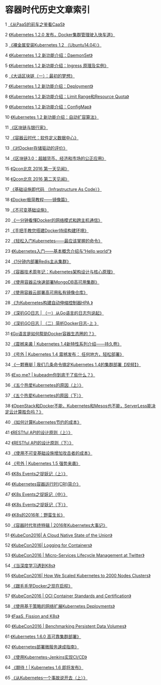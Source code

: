 容器时代历史文章索引
========================================


1 [《从PaaS的前车之鉴看CaaS》](https://mp.weixin.qq.com/s?__biz=MzI0NjI4MDg5MQ==&tempkey=pg9ifJ3cA%2BmrqcTxvpLlj6gZ%2Fxm8dkjDoddmoTt7ZALMQhqp4ucx1Kuqvy5LjlBuy%2BHCWr9YVZ3hH7%2F2dSizJ5FhKI6jDe4ujujLgqNa0eFMZdx6aMp0E9mSELgQQV6yIap88xCyVuDXl0ZqtGKYig%3D%3D&#rd)

2 [《Kubernetes 1.2.0 发布，Docker集群管理驶入快车道》](https://mp.weixin.qq.com/s?__biz=MzI0NjI4MDg5MQ==&tempkey=pg9ifJ3cA%2BmrqcTxvpLlj9326ePlj%2BQ1Uw2LuioD5YldzmHEfHpKCcgY3nt5XF7fYujVzK71eGSU%2BNIlR1L%2BWFL8cFfObXpCN53nU7wOdQhMZdx6aMp0E9mSELgQQV6y1t0gIaAo1Ov8F81UR6FIsw%3D%3D&#rd)

3 [《裸金属安装Kubernetes 1.2 （Ubuntu14.04）》](https://mp.weixin.qq.com/s?__biz=MzI0NjI4MDg5MQ==&tempkey=pg9ifJ3cA%2BmrqcTxvpLljyHOjKy8p6MhipUSyg1FrEDn0kdASUEf4magIqp7sYqw4hPn4m7kn7W0w7eEtO%2Fvno9nCZdH89gjOcliv%2BVe27ZMZdx6aMp0E9mSELgQQV6ynRIeagpMIABN4JyTywnnhQ%3D%3D&#rd)

4 [《Kubernetes 1.2 新功能介绍：DaemonSet》](https://mp.weixin.qq.com/s?__biz=MzI0NjI4MDg5MQ==&tempkey=pg9ifJ3cA%2BmrqcTxvpLlj7Q9P69AEIZ5dPCiZR6spVcgOyf9coWOHyZrWSESfI9hVQe3x2WdkyrTgC1GnGvnDy9r4ubiN9BXLWPhONL%2BrplMZdx6aMp0E9mSELgQQV6yNuUpD%2B8m8QsNiuJeCxVRyA%3D%3D&#rd)

5 [《Kubernetes 1.2 新功能介绍：Ingress 原理及实例》](https://mp.weixin.qq.com/s?__biz=MzI0NjI4MDg5MQ==&tempkey=pg9ifJ3cA%2BmrqcTxvpLlj1FlgSZ5%2BEdx4Ksm0c4STIBUh6BeCEFKtSICbqssdm3OUKEtEdoI8UM%2BSFJ1yMMH%2B33doiGT%2F9AUoXzCP0qB1Z9MZdx6aMp0E9mSELgQQV6yyKh%2FQaiXvJOX%2Brl5Y8jAng%3D%3D&#rd)

6 [《大话区块链（一）：最初的梦想》](https://mp.weixin.qq.com/s?__biz=MzI0NjI4MDg5MQ==&tempkey=pg9ifJ3cA%2BmrqcTxvpLlj00%2FXKF%2BKCnLRbsJrpv4qme8VOcG2bjoN1dZDcoW2biGW8XrfGn2J8pw3UR3osO%2FsBXlGoUj2KDnQv8k79kqqStMZdx6aMp0E9mSELgQQV6y%2FY0qknQH2kAaLdtlQK7amw%3D%3D&#rd)

7 [《Kubernetes 1.2 新功能介绍：Deployment》](https://mp.weixin.qq.com/s?__biz=MzI0NjI4MDg5MQ==&tempkey=pg9ifJ3cA%2BmrqcTxvpLljxvtRhr%2BI673QsQe8eNMgvKjiGvdS5Gqhy7r5sb%2BnX5qMOxKvZI1ADTc8RxNcbrrziypSFxWdIG%2FS34W4D0YIltMZdx6aMp0E9mSELgQQV6yilH8u9LgFGosdTk7qOZHhg%3D%3D&#rd)

8 [《Kubernetes 1.2 新功能介绍：Limit Range和Resource Quota》](https://mp.weixin.qq.com/s?__biz=MzI0NjI4MDg5MQ==&tempkey=pg9ifJ3cA%2BmrqcTxvpLlj7NhSSxBTqUP6Xru6OLoAREyPBG96A%2F75%2BNTeeEvIFgMaH77y4bTSEKJW5JvzBtPlxwuw73XI%2F8GMumv2U8IhCJMZdx6aMp0E9mSELgQQV6yUaj6%2Bj5M7P%2FBeRGt%2BFz1Pw%3D%3D&#rd)

9 [《Kubernetes 1.2 新功能介绍：ConfigMap》](https://mp.weixin.qq.com/s?__biz=MzI0NjI4MDg5MQ==&tempkey=pg9ifJ3cA%2BmrqcTxvpLlj9Uh2k73H3piglJreRLrfHzFB8Z6Lmp8ighPJkxcp1%2FNisFHMybcYMt8%2BbM92qxBm%2FlOmmSE6XXnEY1Q7NrUZ4xMZdx6aMp0E9mSELgQQV6yFR6KRjibTl232qNP4RFbZQ%3D%3D&#rd)

10 [《Kubernetes 1.2 新功能介绍：自动扩容算法》](https://mp.weixin.qq.com/s?__biz=MzI0NjI4MDg5MQ==&tempkey=pg9ifJ3cA%2BmrqcTxvpLlj%2FVQZk%2FUiJtVpa%2B4jMdPmLieoG4xVZ1UaWMx1lm2%2BLM52RiQDFDsVDf9pd83Jwg3QF5ZOJKOvBGDpEz0AgYhcwtMZdx6aMp0E9mSELgQQV6yVmFSRySUoI%2BAlEIjHDVdFg%3D%3D&#rd)

11 [《区块链与银行家》](https://mp.weixin.qq.com/s?__biz=MzI0NjI4MDg5MQ==&tempkey=pg9ifJ3cA%2BmrqcTxvpLlj6EZY8cQgXyvk0PkyCplax%2BAZYSXXzQGRnuusGWrWAYnKE195puPRzAST4f2d2OEfS9R1W302QfwE5%2FCcXbUg%2FJMZdx6aMp0E9mSELgQQV6yQYXzBMWg7451eteuqHkemw%3D%3D&#rd)

12 [《容器云时代：软件定义数据中心》](https://mp.weixin.qq.com/s?__biz=MzI0NjI4MDg5MQ==&tempkey=pg9ifJ3cA%2BmrqcTxvpLlj%2FVQZk%2FUiJtVpa%2B4jMdPmLg%2BnNDy4jucjKQsryrm7y%2FVdk%2FDjn0jrGyb7wf368W4JTzy2QGRcPQ7zkQrclgg%2BjhMZdx6aMp0E9mSELgQQV6yEW8vOz%2BVED5RYoVjF39%2BNQ%3D%3D&#rd)

13 [《对Docker存储驱动的评价》](https://mp.weixin.qq.com/s?__biz=MzI0NjI4MDg5MQ==&tempkey=pg9ifJ3cA%2BmrqcTxvpLlj%2FVQZk%2FUiJtVpa%2B4jMdPmLiMvLODN5GvK3txrC6unOeIgllnptk%2FS0hk6GvLRp2svx1dNF488Zf6JjC2qjK1INFMZdx6aMp0E9mSELgQQV6yAxzX4JQHE9sg21ULzkHXsg%3D%3D&#rd)

14 [《区块链3.0：超越货币、经济和市场的公正应用》](https://mp.weixin.qq.com/s?__biz=MzI0NjI4MDg5MQ==&tempkey=pg9ifJ3cA%2BmrqcTxvpLlj%2FVQZk%2FUiJtVpa%2B4jMdPmLjWEyXTsyNEZf2eiUmbgLX9cI9aaMIFMwXPWiVT5Jm%2Bo4TO5IGYF9rt9yxzDYjJdzdMZdx6aMp0E9mSELgQQV6yoE3P6zaQ072YbmVJgcDwNg%3D%3D&#rd)

15 [《Qcon北京 2016 第一天见闻》](https://mp.weixin.qq.com/s?__biz=MzI0NjI4MDg5MQ==&tempkey=pg9ifJ3cA%2BmrqcTxvpLlj%2FVQZk%2FUiJtVpa%2B4jMdPmLhuvrGK7NpWjDLYNkiV20oruP%2BXlFD%2BLEi2tGoCeSKVlge32kfjuWkdPHwLguZ1IXNMZdx6aMp0E9mSELgQQV6yeSp9xz1C%2FpMaZd1OgVobQw%3D%3D&#rd)

16 [《Qcon北京 2016 第二天见闻》](https://mp.weixin.qq.com/s?__biz=MzI0NjI4MDg5MQ==&tempkey=pg9ifJ3cA%2BmrqcTxvpLlj%2FVQZk%2FUiJtVpa%2B4jMdPmLjxysh0oORITG%2FC1hBxIM75yicVkkeCOjYzl1%2FUcHqiCbAXeRdUqyHIqPqB45CmAHRMZdx6aMp0E9mSELgQQV6yhu3XWPcXuQcHFYt33CE19g%3D%3D&#rd)

17 [《基础设施即代码 （Infrastructure As Code）》](https://mp.weixin.qq.com/s?__biz=MzI0NjI4MDg5MQ==&tempkey=pg9ifJ3cA%2BmrqcTxvpLlj%2FVQZk%2FUiJtVpa%2B4jMdPmLi7gx%2BhAS8Tadlsly0mbMarV5V4sTg%2FJxfp8U1QMKD%2B%2Fl%2FG0EjfpLVODcJpJxp7jJZMZdx6aMp0E9mSELgQQV6y%2B3FvtbRriZKoZL3ybbL%2Bjw%3D%3D&#rd)

18 [《Docker极简教程——镜像篇》](https://mp.weixin.qq.com/s?__biz=MzI0NjI4MDg5MQ==&tempkey=pg9ifJ3cA%2BmrqcTxvpLlj%2FVQZk%2FUiJtVpa%2B4jMdPmLi1xi9%2BCyEx7ebsghTlqpPfZNNF4De4milX9Ow4JEfTSfQRpsOOQL8V8nVuFSVXOthMZdx6aMp0E9mSELgQQV6y7ou4P0HU9XSWj93jp8lwKw%3D%3D&#rd)

19 [《不可变基础设施》](https://mp.weixin.qq.com/s?__biz=MzI0NjI4MDg5MQ==&tempkey=pg9ifJ3cA%2BmrqcTxvpLlj%2FVQZk%2FUiJtVpa%2B4jMdPmLip9%2BmFFIug5tahKFfkTa4LvWtiKKoy5uZDO%2BVz8kBZQJmQ0p9H%2BINQ8r07sD5JZPBMZdx6aMp0E9mSELgQQV6ykNFGDEko0aMzh%2BpOKB%2BnUQ%3D%3D&#rd)

20 [《一分钟看懂Docker的网络模式和跨主机通信》](https://mp.weixin.qq.com/s?__biz=MzI0NjI4MDg5MQ==&tempkey=pg9ifJ3cA%2BmrqcTxvpLlj%2FVQZk%2FUiJtVpa%2B4jMdPmLgPYR9JiSf8K6TVA3Qu5dbRBjikiuLQQPFxAbB1hOwA6hCZU76TJtTRNyU4dgZ%2BLQBMZdx6aMp0E9mSELgQQV6yPEiRru4AxaZVuOs%2BD%2FULmQ%3D%3D&#rd)

21 [《手把手教您搭建Docker持续构建环境》](https://mp.weixin.qq.com/s?__biz=MzI0NjI4MDg5MQ==&tempkey=pg9ifJ3cA%2BmrqcTxvpLlj%2FVQZk%2FUiJtVpa%2B4jMdPmLjWhxsRvXJ9Qg8hrFlkmGcofvV6gOElM2Jqn2cMTJr04ZKxUWd9bxRO9LTxB%2B1KBV1MZdx6aMp0E9mSELgQQV6yV%2BK3i8oJ8gXknl%2B728nONw%3D%3D&#rd)

22 [《轻松入门Kubernetes——最应该掌握的命令》](https://mp.weixin.qq.com/s?__biz=MzI0NjI4MDg5MQ==&tempkey=pg9ifJ3cA%2BmrqcTxvpLlj%2FVQZk%2FUiJtVpa%2B4jMdPmLjpMg3YAOvz6lTYLuCNOl5PJ5s2DwSMBYOMBDwmVsy3rv65ooanIUW4dFhNXByY1WhMZdx6aMp0E9mSELgQQV6yd4rcKRp%2Fkta%2F8uxKX2vh%2Bw%3D%3D&#rd)

23 [《Kubernetes入门——基本概念介绍与“Hello world”》](https://mp.weixin.qq.com/s?__biz=MzI0NjI4MDg5MQ==&tempkey=pg9ifJ3cA%2BmrqcTxvpLlj%2FVQZk%2FUiJtVpa%2B4jMdPmLiuQsiCCC6y2NmKQRcWlWa2nkPhtrXtJbkHTPCGl62k80sbnK4ude6WC%2Fyse8p07y9MZdx6aMp0E9mSELgQQV6yp4DMLsTfkX2bFj6XXqIdbA%3D%3D&#rd)

24 [《1分钟内部署Redis主从集群》](https://mp.weixin.qq.com/s?__biz=MzI0NjI4MDg5MQ==&tempkey=pg9ifJ3cA%2BmrqcTxvpLlj%2FVQZk%2FUiJtVpa%2B4jMdPmLiENXNvl5%2FC0isyq%2B8AAkI148V0VMI8E0davnLbZYEkuxJgidbT4cf0sFFnuo5%2BnyFMZdx6aMp0E9mSELgQQV6y1UZQfQIY8rJKggsdzO9ltg%3D%3D&#rd)

25 [《容器技术周年记：Kubernetes架构设计与核心原理》](https://mp.weixin.qq.com/s?__biz=MzI0NjI4MDg5MQ==&tempkey=pg9ifJ3cA%2BmrqcTxvpLlj%2FVQZk%2FUiJtVpa%2B4jMdPmLi2EvGJdZziLjE%2BjX0DOGMDY6bvAp52jg6ZQPAMsbbinfLV%2ByNqhMbAMjh5BKL%2BOppMZdx6aMp0E9mSELgQQV6yL%2B8GiJk5q5HKKefj8k5miQ%3D%3D&#rd)

26 [《使用容器云快速部署MongoDB高可用集群》](https://mp.weixin.qq.com/s?__biz=MzI0NjI4MDg5MQ==&tempkey=pg9ifJ3cA%2BmrqcTxvpLlj%2FVQZk%2FUiJtVpa%2B4jMdPmLhuBHz20%2FXW8sRyPp%2BVrxy7RQIxmDazNiFiSB2tOB%2FR8bLcz3OJ6cbwcm6R%2FgzQ6%2FFMZdx6aMp0E9mSELgQQV6yW7cSuWpusaEUMCwoTL8OLg%3D%3D&#rd)

27 [《使用容器云部署高可用私有镜像仓库》](https://mp.weixin.qq.com/s?__biz=MzI0NjI4MDg5MQ==&tempkey=pg9ifJ3cA%2BmrqcTxvpLlj%2FVQZk%2FUiJtVpa%2B4jMdPmLhxWKLAKf%2B9APn50WCQZRjm%2BRAh75X25z2yBw%2BccC9SwpiHjXghCQeby8l0ntnKx5hMZdx6aMp0E9mSELgQQV6yLZCZdGSeugEKA3T6qYCpXQ%3D%3D&#rd)

28 [《为Kubernetes构建自动伸缩控制器HPA 》](https://mp.weixin.qq.com/s?__biz=MzI0NjI4MDg5MQ==&tempkey=pg9ifJ3cA%2BmrqcTxvpLlj%2FVQZk%2FUiJtVpa%2B4jMdPmLgtNni1ePY1bIWpiWymWnWY5UzSz4QtFBHKnwdWGeT4phNCKW9J129c5zsNrRCf41FMZdx6aMp0E9mSELgQQV6yg8ZI9jiu4t%2FTTj3gU0LrNA%3D%3D&#rd)

29 [《深扒GO日志 | （一）从Go语言的日志包说起》](https://mp.weixin.qq.com/s?__biz=MzI0NjI4MDg5MQ==&tempkey=pg9ifJ3cA%2BmrqcTxvpLlj%2FVQZk%2FUiJtVpa%2B4jMdPmLgx69TwHGtCi6RDQnITMOxLYNASIZfkpZwMG2t2scC3g7DPcZ5DltmorD%2BZcGX1xCZMZdx6aMp0E9mSELgQQV6yDUOyvA9FE6etDW6x0BixwQ%3D%3D&#rd)

30 [《深扒GO日志 | （二）简析Docker日志-上 》](https://mp.weixin.qq.com/s?__biz=MzI0NjI4MDg5MQ==&tempkey=pg9ifJ3cA%2BmrqcTxvpLlj%2FVQZk%2FUiJtVpa%2B4jMdPmLiDm3g4ooLUrtpErGRzh48OfB4FNXPyYNuPWORqg0av%2BPeijm3RtD0VnXuMPeJ5UEZMZdx6aMp0E9mSELgQQV6ylzh9yqi9GHU7O%2B2Dosr8HQ%3D%3D&#rd)

31 [《Go语言是如何帮助Docker容器生态圈的？》](https://mp.weixin.qq.com/s?__biz=MzI0NjI4MDg5MQ==&tempkey=pg9ifJ3cA%2BmrqcTxvpLlj%2FVQZk%2FUiJtVpa%2B4jMdPmLj%2BNgh9N4J3b9PyXR3bTLPFlUF%2FgFMn%2BCklb0TGbacrh1thcgG0WbezeP%2FkILkMZ1xMZdx6aMp0E9mSELgQQV6yFkcJuZ0DaDr%2BeX0ByzWFSg%3D%3D&chksm=4d6d0c547a1a8542f139a3ddc3b4a7e85fe72c2138e62766d126067aec8a87eb19cc28e97371#rd)

32 [《震撼来袭 | Kubernetes 1.4新特性系列介绍——持久卷》](https://mp.weixin.qq.com/s?__biz=MzI0NjI4MDg5MQ==&tempkey=pg9ifJ3cA%2BmrqcTxvpLlj%2FVQZk%2FUiJtVpa%2B4jMdPmLi0FQw8MDJ%2BM3kqKa4UgHP75ypGv070T8RjDpiRV%2FbOtgYEvXlezM3cTZvm3xBEG7pMZdx6aMp0E9mSELgQQV6y553%2FFAk7AX8uQt8i135ZcA%3D%3D&chksm=4d6d0c537a1a8545725c7c78344946c7b37b9f716f6ae4594c08d3f47ae950437ddcc86074a1#rd)

33 [《号外 | Kubernetes 1.4 震撼发布： 任何地方，轻松部署》](https://mp.weixin.qq.com/s?__biz=MzI0NjI4MDg5MQ==&tempkey=pg9ifJ3cA%2BmrqcTxvpLlj%2FVQZk%2FUiJtVpa%2B4jMdPmLg2mI3VUnDC8RpmA%2F7kOfzxcCwMCmv%2FO%2FVzN0u6OVjL9FR0x6K03bjP0DtwHLvNpU1MZdx6aMp0E9mSELgQQV6yonSOiqLYNr42alvyaqvv1w%3D%3D&chksm=4d6d0c567a1a854059ccf4eb1e2aba76ca3bd1bf984837aa2a0751f61636d4cc820403ccbffb#rd)

34 [《一颗赛艇 | 我们几条命令搞定Kubernetes 1.4的集群部署【视频】》](https://mp.weixin.qq.com/s?__biz=MzI0NjI4MDg5MQ==&tempkey=pg9ifJ3cA%2BmrqcTxvpLlj%2FVQZk%2FUiJtVpa%2B4jMdPmLi2KnG5acG2wLxhEZFiRw3Cb9LhZRpXydvtstRu3Jd3lko7vr3VviPgpyt%2FpPeBY2ZMZdx6aMp0E9mSELgQQV6yyjRlrWgmTW1aZC3aBDt5Eg%3D%3D&chksm=4d6d0c447a1a8552904277e346bffffdb33d14486bc3b0b3965aac6370a0ab9460b88843e983#rd)

35 [《Exo me? | kubeadm你到底干了些什么？》](https://mp.weixin.qq.com/s?__biz=MzI0NjI4MDg5MQ==&tempkey=pg9ifJ3cA%2BmrqcTxvpLlj%2FVQZk%2FUiJtVpa%2B4jMdPmLinhyThMJG1WsliHAKQhW3IBo1l%2FW7x8K4Q%2BIRneYf0I9J%2BAeu5mM8LQLsAkDrQ1exMZdx6aMp0E9mSELgQQV6y0qCfkuGal3x4hrFzg6UzRw%3D%3D&chksm=4d6d0c497a1a855fa6f849f6e110064589e4d067c5684002501bedecf4281ae7586774f4168e#rd)

36 [《五个热爱Kubernetes的原因（上）》](https://mp.weixin.qq.com/s?__biz=MzI0NjI4MDg5MQ==&tempkey=pg9ifJ3cA%2BmrqcTxvpLlj%2FVQZk%2FUiJtVpa%2B4jMdPmLgLA0adicH4oSvFbaSdGWSGq8wpifBBD5hZQspuGblIclvpu2patzGn%2F24ZTjtZ1jhMZdx6aMp0E9mSELgQQV6yFgxed1DFU8ed8jHEodNv%2Bg%3D%3D&chksm=4d6d0c757a1a85637b03a263bbbab96ef3a92068a47a246e736946ca40c2a50f888df8706655#rd)

37 [《五个热爱Kubernetes的原因（下）》](https://mp.weixin.qq.com/s?__biz=MzI0NjI4MDg5MQ==&tempkey=pg9ifJ3cA%2BmrqcTxvpLlj%2FVQZk%2FUiJtVpa%2B4jMdPmLg9QSDVa4pnjAfBDoPeKMRY%2BijQokuAF82rDeWJCGdQIbSPKPhhccSvt7RILIEItx1MZdx6aMp0E9mSELgQQV6y%2FoZCTHrU%2BX0pgcAtm3LIng%3D%3D&chksm=4d6d0c707a1a856641ac733c2beeeb340e299b0e358a37ae1a875f77c048daa1009239cd262e#rd)

38 [《OpenStack和Docker不能，Kubernetes和Mesos也不能，ServerLess能决定云计算胜负吗？》](https://mp.weixin.qq.com/s?__biz=MzI0NjI4MDg5MQ==&tempkey=pg9ifJ3cA%2BmrqcTxvpLlj%2FVQZk%2FUiJtVpa%2B4jMdPmLiokE7ZQmtfQNwSAxqmblcElxEzkXhzrLWIr46mUTuwEUM4SBUHK06g4JMB32RD3vVMZdx6aMp0E9mSELgQQV6yw2m%2FOx9wW1VlWm1PRjtWWA%3D%3D&chksm=4d6d0c7e7a1a85689afd4020ecc8afdbf226481473c2656b7e738b139c92bd9d0b95f5a74e59#rd)

40 [《如何计算Kubernetes节约的成本》](https://mp.weixin.qq.com/s?__biz=MzI0NjI4MDg5MQ==&tempkey=pg9ifJ3cA%2BmrqcTxvpLlj%2FVQZk%2FUiJtVpa%2B4jMdPmLhziLEpKPbQ6%2B2ZkjT0Aj5YoSWApLAbD%2BPXvyqun3o2%2FTmW2s%2Bg3n57FsoAW0ZexmZMZdx6aMp0E9mSELgQQV6yBVINQcS%2BLvahO1BKUDXXUA%3D%3D&chksm=4d6d0c7b7a1a856de2edd21a19929911afaebacf90d38a0f890e1e4de629d8fc06c8c81d430f#rd)

 41 [《RESTful API的设计原则（上）》](https://mp.weixin.qq.com/s?__biz=MzI0NjI4MDg5MQ==&tempkey=pg9ifJ3cA%2BmrqcTxvpLlj%2FVQZk%2FUiJtVpa%2B4jMdPmLifMmHoeTAUCXK6QdPoBL06evOikzbXGakc1dJyzoc8Wgv9VBX%2BIYWdpnQMgvdmbXpMZdx6aMp0E9mSELgQQV6yZvaMK9YegZ2Nhfr7q4Bc6w%3D%3D&chksm=4d6d0c727a1a8564cfaca6ccc14d31bdfbd50ae0d7081f6c4492911537114814d76ed77b2e27#rd)

 42 [《RESTful API的设计原则（下）》](https://mp.weixin.qq.com/s?__biz=MzI0NjI4MDg5MQ==&tempkey=pg9ifJ3cA%2BmrqcTxvpLlj%2FVQZk%2FUiJtVpa%2B4jMdPmLjCNoF0PV51ZJ%2F9Gv9dcuYUODXN4%2B1chbvcPFLHAMmIjpNtf992Y6F6aKY4NXZBwMFMZdx6aMp0E9mSELgQQV6y89xC3q6kxct%2FbBPldMpqWg%3D%3D&chksm=4d6d0c677a1a857174e06b45ff2bb0fbb4baa00bfe1d6953c0197976366a6d8d9fa774f59520#rd)

 43 [《使用不可变基础设施增加攻击者的成本》](https://mp.weixin.qq.com/s?__biz=MzI0NjI4MDg5MQ==&tempkey=pg9ifJ3cA%2BmrqcTxvpLlj%2FVQZk%2FUiJtVpa%2B4jMdPmLhzI7S7xj9eDS52r2t5CMswBkaWGkSyMfPZ9nftauRaeIgophCRdhOGWjp6kkStpzFMZdx6aMp0E9mSELgQQV6y%2BFjeW5CjL7uX6ftHFD1KAw%3D%3D&chksm=4d6d0c167a1a850011898002ec0cae76ddf9bea52c558037869d99124bdb5395ae46eceb6122#rd)

44 [《号外 | Kubernetes 1.5 强势来袭》](https://mp.weixin.qq.com/s?__biz=MzI0NjI4MDg5MQ==&tempkey=pg9ifJ3cA%2BmrqcTxvpLlj%2FVQZk%2FUiJtVpa%2B4jMdPmLiqj7bWiByqT0KJgCokZZ25O6RUvjgiGbZp8nimOFu%2BR0ROBxt7I6sCC2x0yIwp0y1MZdx6aMp0E9mSELgQQV6ymSedo%2BBb4EvYXoMpwBXUyg%3D%3D&chksm=4d6d0c1c7a1a850a7d2b87786b39bf6c9b5310b89afe63bb747ed26f9f88e0186c23cb973173#rd)

45 [《K8s Events之捉妖记（上）》](https://mp.weixin.qq.com/s?__biz=MzI0NjI4MDg5MQ==&tempkey=pg9ifJ3cA%2BmrqcTxvpLlj%2FVQZk%2FUiJtVpa%2B4jMdPmLiPy0jqOzascLaQyT0xDTeNRdEzKghp%2Bb7CRlsgdMg6zdO4aq%2BWzOmBWQ9Qg20gtE5MZdx6aMp0E9mSELgQQV6yEhICag1rYkEZZNFOgjOuGQ%3D%3D&chksm=4d6d0c1a7a1a850ccfdd70816317869e3fee2928aabcc722c323714421135a18023ad16e81b8#rd)

46 [《Kubernetes容器运行时(CRI)简介》](https://mp.weixin.qq.com/s?__biz=MzI0NjI4MDg5MQ==&tempkey=pg9ifJ3cA%2BmrqcTxvpLlj%2FVQZk%2FUiJtVpa%2B4jMdPmLijvFJJhEQ2Rz%2B9KV173LpQj5s0ySGQjRloa97FEx4rroJcvq2a2F6oi%2F0bOffIZWNMZdx6aMp0E9mSELgQQV6y3CRZne5f6ENKjJVlfzKU0A%3D%3D&chksm=4d6d0c347a1a8522b0e9d349b7c1034531d72e79db77ecfcd1d69c930cea7fd025fb7a876732#rd)

 47 [《K8s Events之捉妖记（中）》](https://mp.weixin.qq.com/s?__biz=MzI0NjI4MDg5MQ==&tempkey=pg9ifJ3cA%2BmrqcTxvpLlj%2FVQZk%2FUiJtVpa%2B4jMdPmLh3ym5wAq7w6wJrLglSYMwR6PV4ECskqolr8oeXveND9JXxSgNX%2BufS6DnDGgDLSulMZdx6aMp0E9mSELgQQV6yWHnWIFZawQDeKwB%2BfVxWVw%3D%3D&chksm=4d6d0c377a1a8521564d6a3e742bea0dd59e5b74ac8d9c1bcbe508ff204a22cdffa8259945ab#rd)

48 [《K8s Events之捉妖记（下）》](https://mp.weixin.qq.com/s?__biz=MzI0NjI4MDg5MQ==&tempkey=pg9ifJ3cA%2BmrqcTxvpLlj%2FVQZk%2FUiJtVpa%2B4jMdPmLgnjCN8Mqbjjx%2FLp3JM0Jf3dYnhsk7pfy5GrkztL7qy9JyOH89%2B2KqSx7WisYzbJSJMZdx6aMp0E9mSELgQQV6y%2B%2BF33SAw%2FnnVtsGfXmRpWw%3D%3D&chksm=4d6d0c317a1a8527b01c23e92ef4f1d99a1bf29aff30b85b2b1cd3163929d1e3aa38eef4ef13#rd)

49 [《K8s的2016年：野蛮生长》](https://mp.weixin.qq.com/s?__biz=MzI0NjI4MDg5MQ==&tempkey=pg9ifJ3cA%2BmrqcTxvpLlj%2FVQZk%2FUiJtVpa%2B4jMdPmLhcts1jsDSYOLKy5%2B6D73waUaPzSNaGsE%2BneMamWPA5WWtrCToLJn7sX%2BNz%2FilByH9MZdx6aMp0E9mSELgQQV6ynmBWtsD2bh5znPgDCLvS%2FA%3D%3D&chksm=4d6d0c3e7a1a8528618c4e61d0b91a114cbcb5f8a65e0c836337f58f6eb23ac815e08d2da788#rd)


50 [《容器时代年终特辑 | 2016年Kubernetes大事记》](https://mp.weixin.qq.com/s?__biz=MzI0NjI4MDg5MQ==&tempkey=pg9ifJ3cA%2BmrqcTxvpLlj%2FVQZk%2FUiJtVpa%2B4jMdPmLg7%2BgPgzquwGRXhDmJSwQN3w6%2BsvDko0lVW12dL22yMb3O4ePbNoFFHEwSdMroeGhlMZdx6aMp0E9mSELgQQV6yZAUUV%2BP5zmFaLT4aHBZk%2Fw%3D%3D&chksm=4d6d0c237a1a8535585ebf9e9db016cdf3191d6b04a8adca63c5da51fc793937d84d22cb8fab#rd)


51 [《KubeCon2016| A Cloud Native State of the Union》](https://mp.weixin.qq.com/s?__biz=MzI0NjI4MDg5MQ==&tempkey=pg9ifJ3cA%2BmrqcTxvpLlj%2FVQZk%2FUiJtVpa%2B4jMdPmLhTr2zGOV2OLSb%2BrNFIL1q%2FhicKjW%2BipSMBJ259wdyMLhSzzgUXI6ePgQ40aZ9kBGhMZdx6aMp0E9mSELgQQV6yJKS7jnAXyjnzziqz1gM9vQ%3D%3D&chksm=4d6d0bd47a1a82c249de5b80c0a5aa69736676a5ac349d1243771f0410f90149b0f2a363b15b#rd)

52 [《KubeCon2016| Logging for Containers》](https://mp.weixin.qq.com/s?__biz=MzI0NjI4MDg5MQ==&tempkey=pg9ifJ3cA%2BmrqcTxvpLlj%2FVQZk%2FUiJtVpa%2B4jMdPmLhRK%2FYvrBuv%2BtDdVRVEHthSaJp7rdmytIFJToChRCpEXUdXZ4g%2BvGd1hYOMtbwtwgpMZdx6aMp0E9mSELgQQV6yfg89yGe%2BVMGp7LiJM9ugvA%3D%3D&chksm=4d6d0bd57a1a82c3ce0ba4d7465b7a89e31b3f28262dd1019ee278a48d0ecb485a0e9583e328#rd)

53 [《KubeCon2016 | Micro-Services Lifecycle Management at Twitter》](https://mp.weixin.qq.com/s?__biz=MzI0NjI4MDg5MQ==&tempkey=pg9ifJ3cA%2BmrqcTxvpLlj%2FVQZk%2FUiJtVpa%2B4jMdPmLjidSjXwJBu3GNEfTktIs1dIQ7TGa7P1u%2FqVvF8PcP56Iju3EX6eCutwGmhDB6gPIRMZdx6aMp0E9mSELgQQV6ywgtTjoDONhLhiMLyz8FpFA%3D%3D&chksm=4d6d0bd97a1a82cfc060a36cf1d8c02d5c3d261c76f81fcd34e4d81f57f6b9a6c953957dc190#rd)

54 [《当深度学习遇到K8s》](https://mp.weixin.qq.com/s?__biz=MzI0NjI4MDg5MQ==&tempkey=pg9ifJ3cA%2BmrqcTxvpLlj%2FVQZk%2FUiJtVpa%2B4jMdPmLi2wX7EL%2FqXBqoFj5ePETjt4WjTTYXOQSWr2pQNdRK%2FYjz80csxQsgNgn%2BvsmPQGEFMZdx6aMp0E9mSELgQQV6ydyfqj1JqF3WG4YGx3PiQrg%3D%3D&chksm=4d6d0bc17a1a82d7c83f0c8fb6610534b22cc736dca5ef5c1cde7057977d8ea0a169c5798109#rd)

55 [《KubeCon2016| How We Scaled Kubernetes to 2000 Nodes Clusters》](https://mp.weixin.qq.com/s?__biz=MzI0NjI4MDg5MQ==&tempkey=pg9ifJ3cA%2BmrqcTxvpLlj%2FVQZk%2FUiJtVpa%2B4jMdPmLjb6q14cQSh7bVrxD4GPRB2mMlM0p2vp6Zs8ny%2BctNK%2B7J14AJlD66FDF37VZGPkI9MZdx6aMp0E9mSELgQQV6yITf81N90SOPKWRsK71Hmcg%3D%3D&chksm=4d6d0bdc7a1a82ca724660ab872115d4c5052f448c82be8c4bb05d26704d94d27d42e81ed232#rd)

56 [《跟毛毛学Docker之现在启程》](https://mp.weixin.qq.com/s?__biz=MzI0NjI4MDg5MQ==&tempkey=pg9ifJ3cA%2BmrqcTxvpLlj%2FVQZk%2FUiJtVpa%2B4jMdPmLjPH3ZMtyTftjbnl4dNx2CKlyy7RTPvj8niUnjjNwKKKpmWmMj4PRz%2BImbswxQwk%2B5MZdx6aMp0E9mSELgQQV6yP1zqFZ5v8kPcXSVsdbLICA%3D%3D&chksm=4d6d0bf47a1a82e28f00132e53dcd193afc1c972553646f164f0ea03964a69e771bb157fd1e3#rd)

57 [《KubeCon2016 | OCI Container Standards and Certification》](https://mp.weixin.qq.com/s?__biz=MzI0NjI4MDg5MQ==&tempkey=pg9ifJ3cA%2BmrqcTxvpLlj%2FVQZk%2FUiJtVpa%2B4jMdPmLjMp8CpPW22%2FEQ5z5WFVMrVYGBbraxcr611Jv8sZN1Haqdqg7xd3N8%2BiqCsy7Pb9jpMZdx6aMp0E9mSELgQQV6yn1WkUioP%2B1I2dAncMJI46Q%3D%3D&chksm=4d6d0bfb7a1a82ed3ffd49cc4346a87d509f0122b3b1743658657633773b8de0d9d4e19b1324#rd)

58 [《使用基于策略的网络扩展Kubernetes Deployments》](https://mp.weixin.qq.com/s?__biz=MzI0NjI4MDg5MQ==&tempkey=pg9ifJ3cA%2BmrqcTxvpLlj%2FVQZk%2FUiJtVpa%2B4jMdPmLg%2FC9Sa5B9SVXx4nCQLPGl%2BtyoDLZOPmaB0Pa%2BWltxy%2Fx2eGN9hxhgT56mFbx9ucCBMZdx6aMp0E9mSELgQQV6y%2FSiKVnSp2E%2FIlUA0V9UoDQ%3D%3D&chksm=4d6d0be77a1a82f16621456c2c59e160de501d5567d54bf7d9afd7a73922bfea237f7cf65ec3#rd)

59 [《FaaS, Fission and K8s》](https://mp.weixin.qq.com/s?__biz=MzI0NjI4MDg5MQ==&tempkey=pg9ifJ3cA%2BmrqcTxvpLlj%2FVQZk%2FUiJtVpa%2B4jMdPmLg2TmAAD%2B8UvWj4hnqKH%2FT3DXXnDgFERroEM285rV6eeewPcpD%2FQnomKvp0DTf7rStMZdx6aMp0E9mSELgQQV6y%2Bu7p2bomc5nnyPBqOTXvkA%3D%3D&chksm=4d6d0bf97a1a82ef8b8f06c8550ed380c62ed7637d506e1569e570587fdc1939a0af8a251ff7#rd)

60 [《KubeCon2016 | Benchmarking Persistent Data Volumes》](https://mp.weixin.qq.com/s?__biz=MzI0NjI4MDg5MQ==&tempkey=pg9ifJ3cA%2BmrqcTxvpLlj%2FVQZk%2FUiJtVpa%2B4jMdPmLgOzXnNCU432tPNubaWklK8zooT2jGKx30EtjRmk252Dgf0NpEPsiRjlmXRF3Ts%2BE5MZdx6aMp0E9mSELgQQV6y%2FrsBEorERvFvWpKFfblKLA%3D%3D&chksm=4d6d0b8f7a1a829973be4d2a6a0171639b9e1484160507c7dd1216233ad18ce35c8837950013#rd)

61 [《Kubernetes 1.6.0 高可靠集群部署》](https://mp.weixin.qq.com/s?__biz=MzI0NjI4MDg5MQ==&tempkey=pg9ifJ3cA%2BmrqcTxvpLlj%2FVQZk%2FUiJtVpa%2B4jMdPmLg0jGFoxCVM52c09ktUUGtKenXvXikCkirNHkZ8KI4AwvsV9v553V5ubbrCstJzhB1MZdx6aMp0E9mSELgQQV6yL%2BBqC6PE2B3TS3bGm%2BENnQ%3D%3D&chksm=4d6d0b9e7a1a82887e3d419d6638ec79be0abc62bf9f0e917c837afc85d3e071b98826242158#rd)

62 [《Kubernetes部署微服务速成指南》](https://mp.weixin.qq.com/s?__biz=MzI0NjI4MDg5MQ==&tempkey=pg9ifJ3cA%2BmrqcTxvpLlj%2FVQZk%2FUiJtVpa%2B4jMdPmLiRM2%2FW8KDpWwQZihROdMCh%2FIEK4kySCcTAytUdOpAwNEZaGN7l8FIl%2Fl4FJ3thTStMZdx6aMp0E9mSELgQQV6y2I5AaQB4BYC1mHE6gZP6FA%3D%3D&chksm=4d6d0bb67a1a82a01a35583014f5c202a9d6f5d4e1686ca188d70ea1dd20db7d347c54c01c4d#rd)

63 [《使用Kubernetes-Jenkins实现CI/CD》](https://mp.weixin.qq.com/s?__biz=MzI0NjI4MDg5MQ==&tempkey=pg9ifJ3cA%2BmrqcTxvpLlj%2FVQZk%2FUiJtVpa%2B4jMdPmLhOFPpI9Me2Xv410a%2FmR65v4vekprhTV3K08wW5Y8WhxGakJnEzgnRwFwQMaq59fGRMZdx6aMp0E9mSELgQQV6y%2B4g%2BwLKi%2BGHSaEIXzqoRYg%3D%3D&chksm=4d6d0b9f7a1a8289ff4e435b435d38076a605833a5b982c37660ef0c0af5ebec413a1671eb79#rd)

64 [《期待！| Kubernetes 1.6 即将发布》](https://mp.weixin.qq.com/s?__biz=MzI0NjI4MDg5MQ==&tempkey=pg9ifJ3cA%2BmrqcTxvpLlj%2FVQZk%2FUiJtVpa%2B4jMdPmLiBJR2TqbQggYPDTjhrjJMbp1GiZ2Ekked0uhddCzqUqngcHCACmkzO2qUITE3o0PJMZdx6aMp0E9mSELgQQV6yH85T8rRGr4ShkoVISaEzwQ%3D%3D&chksm=4d6d0ba77a1a82b122e5704ba3fa379c2ecd3f85e0e87b97bf368daf0a21f4e943beda0ab945#rd)

65 [《从Kubernetes一个事故说开去（上）》](https://mp.weixin.qq.com/s?__biz=MzI0NjI4MDg5MQ==&tempkey=pg9ifJ3cA%2BmrqcTxvpLlj%2FVQZk%2FUiJtVpa%2B4jMdPmLjaGm%2FEAXqueCSJs9523gdy0BXOO7rMd2DEPqRcMwWMEV4tMkZ4%2ByeWnng7Bv6NEExMZdx6aMp0E9mSELgQQV6ypxaRCO9avY9UePiRyRmK1w%3D%3D&chksm=4d6d0bab7a1a82bdaad70b08ce70479db51d2676929c51fb0f62d157fee9336ffdc92dea0d64#rd)

